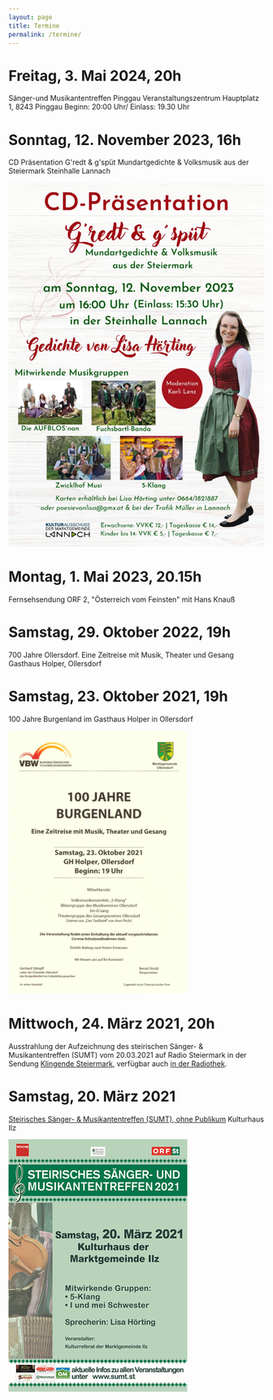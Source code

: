 ```yaml
---
layout: page
title: Termine
permalink: /termine/
---
```


# Freitag, 3. Mai 2024, 20h

Sänger-und Musikantentreffen Pinggau
Veranstaltungszentrum
Hauptplatz 1, 8243 Pinggau
Beginn: 20:00 Uhr/ Einlass: 19.30 Uhr

# Sonntag, 12. November 2023, 16h

CD Präsentation G'redt & g'spüt
Mundartgedichte & Volksmusik aus der Steiermark
Steinhalle Lannach

![G'redt & g'spüt](/assets/gredtundgspuet.jpg)

# Montag, 1. Mai 2023, 20.15h
Fernsehsendung ORF 2, "Österreich vom Feinsten" mit Hans Knauß

# Samstag, 29. Oktober 2022, 19h

700 Jahre Ollersdorf. Eine Zeitreise mit Musik, Theater und Gesang
Gasthaus Holper, Ollersdorf

# Samstag, 23. Oktober 2021, 19h

100 Jahre Burgenland im Gasthaus Holper in Ollersdorf

![100 Jahre Burgenland](/assets/100jahrebgld.png)

# Mittwoch, 24. März 2021, 20h

Ausstrahlung der Aufzeichnung des steirischen Sänger- & Musikantentreffen (SUMT) vom 20.03.2021 auf Radio Steiermark in der Sendung [Klingende Steiermark](https://sumt.st/sendungen/orf-sendetermine.html), verfügbar auch [in der Radiothek](https://radiothek.orf.at/stm/20210324/STAAV/1616612641000).

# Samstag, 20. März 2021

[Steirisches Sänger- & Musikantentreffen (SUMT), ohne Publikum](https://sumt.st/veranstaltungen/veranstaltungen-2021/ilz.html)
Kulturhaus Ilz

![Steirisches Sänger- & Musikantentreffen](/assets/20210320-sumt.png)
